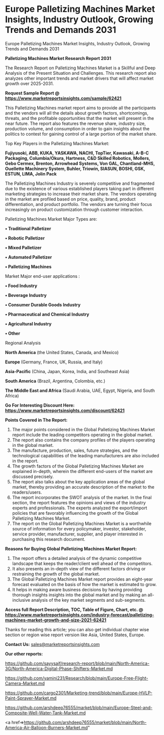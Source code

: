 # Europe Palletizing Machines Market Insights, Industry Outlook, Growing Trends and Demands 2031
Europe Palletizing Machines Market Insights, Industry Outlook, Growing Trends and Demands 2031

<strong>Palletizing Machines Market Research Report 2031</strong>

The Research Report on Palletizing Machines Market is a Skillful and Deep Analysis of the Present Situation and Challenges. This research report also analyzes other important trends and market drivers that will affect market growth over 2025-2031.

<strong>Request Sample Report @ <a href=https://www.marketreportsinsights.com/sample/62421>https://www.marketreportsinsights.com/sample/62421</a></strong>

This Palletizing Machines market report aims to provide all the participants and the vendors will all the details about growth factors, shortcomings, threats, and the profitable opportunities that the market will present in the near future. The report also features the revenue share, industry size, production volume, and consumption in order to gain insights about the politics to contest for gaining control of a large portion of the market share.

Top Key Players in the Palletizing Machines Market:

<strong>Fujiyusoki, ABB, KUKA, YASKAWA, NACHI, TopTier, Kawasaki, A-B-C Packaging, Columbia/Okura, Hartness, C&D Skilled Robotics, Mollers, Gebo Cermex, Brenton, Arrowhead Systems, Von GAL, Chantland-MHS, Ouellette Machinery System, Buhler, Triowin, SIASUN, BOSHI, GSK, ESTUN, LIMA, Jolin Pack</strong>

The Palletizing Machines Industry is severely competitive and fragmented due to the existence of various established players taking part in different marketing strategies to increase their market share. The vendors operating in the market are profiled based on price, quality, brand, product differentiation, and product portfolio. The vendors are turning their focus increasingly on product customization through customer interaction.

Palletizing Machines Market Major Types are:

<strong>• Traditional Palletizer

• Robotic Palletizer

• Mixed Palletizer

• Automated Palletizer

• Palletizing Machines</strong>

Market Major end-user applications :

<strong>• Food Industry

• Beverage Industry

• Consumer Durable Goods Industry

• Pharmaceutical and Chemical Industry

• Agricultural Industry

• Other</strong>

Regional Analysis

</u><strong><b>North America</b></strong> (the United States, Canada, and Mexico)

<strong><b>Europe </b></strong>(Germany, France, UK, Russia, and Italy)

<strong><b>Asia-Pacific</b></strong> (China, Japan, Korea, India, and Southeast Asia)

<strong><b>South America</b></strong> (Brazil, Argentina, Colombia, etc.)

<strong><b>The Middle East and Africa</b></strong> (Saudi Arabia, UAE, Egypt, Nigeria, and South Africa)

<strong>Go For Interesting Discount Here: <a href=https://www.marketreportsinsights.com/discount/62421>https://www.marketreportsinsights.com/discount/62421</a></strong>

<strong>Points Covered in The Report:</strong>
<ol>
  <li>The major points considered in the Global Palletizing Machines Market report include the leading competitors operating in the global market.</li>
  <li>The report also contains the company profiles of the players operating in the global market.</li>
  <li>The manufacture, production, sales, future strategies, and the technological capabilities of the leading manufacturers are also included in the report.</li>
  <li>The growth factors of the Global Palletizing Machines Market are explained in-depth, wherein the different end-users of the market are discussed precisely.</li>
  <li>The report also talks about the key application areas of the global market, thereby providing an accurate description of the market to the readers/users.</li>
  <li>The report incorporates the SWOT analysis of the market. In the final section, the report features the opinions and views of the industry experts and professionals. The experts analyzed the export/import policies that are favorably influencing the growth of the Global Palletizing Machines Market.</li>
  <li>The report on the Global Palletizing Machines Market is a worthwhile source of information for every policymaker, investor, stakeholder, service provider, manufacturer, supplier, and player interested in purchasing this research document.</li>
</ol>
<strong>Reasons for Buying Global Palletizing Machines Market Report:</strong>

<ol>
  <li>The report offers a detailed analysis of the dynamic competitive landscape that keeps the reader/client well ahead of the competitors.</li>
  <li>It also presents an in-depth view of the different factors driving or restraining the growth of the global market.</li>
  <li>The Global Palletizing Machines Market report provides an eight-year forecast evaluated on the basis of how the market is estimated to grow.</li>
  <li>It helps in making aware business decisions by having providing thorough insights insights into the global market and by making an all-inclusive analysis of the key market segments and sub-segments.</li>
</ol>
<strong>Access full Report Description, TOC, Table of Figure, Chart, etc. @ <a href=https://www.marketreportsinsights.com/industry-forecast/palletizing-machines-market-growth-and-size-2021-62421>https://www.marketreportsinsights.com/industry-forecast/palletizing-machines-market-growth-and-size-2021-62421</a></strong>


Thanks for reading this article; you can also get individual chapter wise section or region wise report version like Asia, United States, Europe.

<strong>Contact Us:</strong>
sales@marketreportsinsights.com

<strong>Our other reports:</strong>

<a href=https://github.com/sayysaif/research-report/blob/main/North-America-3G/North-America-Digital-Phase-Shifters-Market.md>https://github.com/sayysaif/research-report/blob/main/North-America-3G/North-America-Digital-Phase-Shifters-Market.md</a>

<a href=https://github.com/yamini231/Research/blob/main/Europe-Free-Flight-Camera-Market.md>https://github.com/yamini231/Research/blob/main/Europe-Free-Flight-Camera-Market.md</a>

<a href=https://github.com/cargo2301/Marketing-trend/blob/main/Europe-HVLP-Paint-Sprayer-Market.md>https://github.com/cargo2301/Marketing-trend/blob/main/Europe-HVLP-Paint-Sprayer-Market.md</a>

<a href=https://github.com/arshdeep76555/market/blob/main/Europe-Steel-and-Composite-Well-Water-Tank-Market.md>https://github.com/arshdeep76555/market/blob/main/Europe-Steel-and-Composite-Well-Water-Tank-Market.md</a>

<a href=>https://github.com/arshdeep76555/market/blob/main/North-America-Air-Balloon-Burners-Market.md</a>"
